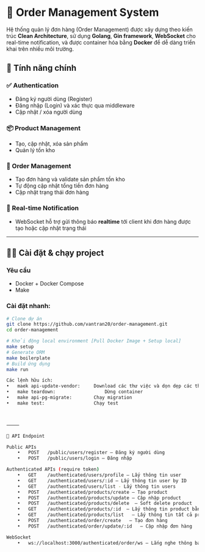 # 🧾 Order Management System

Hệ thống quản lý đơn hàng (Order Management) được xây dựng theo kiến trúc **Clean Architecture**, sử dụng **Golang**, **Gin framework**, **WebSocket** cho real-time notification, và được container hóa bằng **Docker** để dễ dàng triển khai trên nhiều môi trường.

## 🚀 Tính năng chính

### ✅ Authentication
- Đăng ký người dùng (Register)
- Đăng nhập (Login) và xác thực qua middleware
- Cập nhật / xóa người dùng

### 📦 Product Management
- Tạo, cập nhật, xóa sản phẩm
- Quản lý tồn kho

### 🛒 Order Management
- Tạo đơn hàng và validate sản phẩm tồn kho
- Tự động cập nhật tổng tiền đơn hàng
- Cập nhật trạng thái đơn hàng

### 🔔 Real-time Notification
- WebSocket hỗ trợ gửi thông báo **realtime** tới client khi đơn hàng được tạo hoặc cập nhật trạng thái

---

## 🧑‍💻 Cài đặt & chạy project

### Yêu cầu
- Docker + Docker Compose
- Make

### Cài đặt nhanh:

```bash
# Clone dự án
git clone https://github.com/vantran20/order-management.git
cd order-management

# Khởi động local environment [Pull Docker Image + Setup local]
make setup
# Generate ORM
make boilerplate
# Build ứng dụng
make run

Các lệnh hữu ích:
•	maek api-update-vendor: 	Download các thư việc và dọn dẹp các thư viện không dùng đến
•	make teardown:	                Dừng container
•	make api-pg-migrate:    	Chạy migration
•	make test:              	Chạy test



⸻

📡 API Endpoint

Public APIs
	•	POST   /public/users/register – Đăng ký người dùng
	•	POST   /public/users/login – Đăng nhập

Authenticated APIs (require token)
	•	GET    /authenticated/users/profile – Lấy thông tin user
	•	GET    /authenticated/users/:id – Lấy thông tin user by ID
	•	GET    /authenticated/users/list - Lấy thông tin users
	•	POST   /authenticated/products/create – Tạo product
	•	POST   /authenticated/products/update – Cập nhập product
	•	POST   /authenticated/products/delete  – Soft delete product
	•	GET    /authenticated/products/:id  – Lấy thông tin product bằng id
	•	GET    /authenticated/products/list   – Lấy thông tin tất cả products
	•	POST   /authenticated/order/create   – Tạo đơn hàng
	•	POST   /authenticated/order/update/:id   – Cập nhập đơn hàng

WebSocket
	•	ws://localhost:3000/authenticated/order/ws – Lắng nghe thông báo trạng thái đơn hàng
